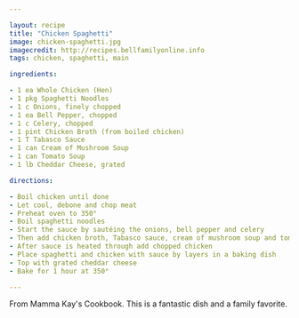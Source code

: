 ```yaml
---

layout: recipe
title: "Chicken Spaghetti"
image: chicken-spaghetti.jpg
imagecredit: http://recipes.bellfamilyonline.info
tags: chicken, spaghetti, main

ingredients:

- 1 ea Whole Chicken (Hen)
- 1 pkg Spaghetti Noodles
- 1 c Onions, finely chopped
- 1 ea Bell Pepper, chopped
- 1 c Celery, chopped
- 1 pint Chicken Broth (from boiled chicken)
- 1 T Tabasco Sauce
- 1 can Cream of Mushroom Soup
- 1 can Tomato Soup
- 1 lb Cheddar Cheese, grated

directions:

- Boil chicken until done
- Let cool, debone and chop meat
- Preheat oven to 350°
- Boil spaghetti noodles
- Start the sauce by sautéing the onions, bell pepper and celery
- Then add chicken broth, Tabasco sauce, cream of mushroom soup and tomato soup
- After sauce is heated through add chopped chicken
- Place spaghetti and chicken with sauce by layers in a baking dish
- Top with grated cheddar cheese
- Bake for 1 hour at 350°

---
```


From Mamma Kay's Cookbook. This is a fantastic dish and a family favorite.